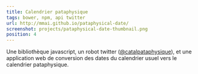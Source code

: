 ```yaml
---
title: Calendrier pataphysique
tags: bower, npm, api twitter
url: http://mmai.github.io/pataphysical-date/ 
screenshot: projects/pataphysical-date-thumbnail.png
position: 4
---
```


Une bibliothèque javascript, un robot twitter ([@catalpataphysique](http://twitter.com/catalpataphysique)), et une application web de conversion des dates du calendrier usuel vers le calendrier pataphysique.

<!-- La 'Pathaphysique, science des solutions imaginaires, est un mouvement artistique né dans les années 1950 à partir de l'oeuvre d'Alfred Jarry, autour de personnalités comme Boris Vian ou Raymond Queneau. -->
<!--  -->
<!-- Elle peut être utilisée directement dans le navigateur, ou dans node en tant que module NPM. -->
<!--  -->
<!-- Le module NPM contient un script executable en ligne de commande et permet d'afficher la date pataphysique depuis un terminal. -->
<!-- C'est le script qu'utilise le twitter bot @catalpataphysique pour twitter quotidiennement la date et le saint du jour. -->
<!--  -->
<!-- Convertisseur http://mmai.github.io/pataphysical&#45;date/ -->
<!--  -->
<!-- Le code de la bibliothèque est disponible sur github : https://github.com/mmai/pataphysical&#45;date  -->

